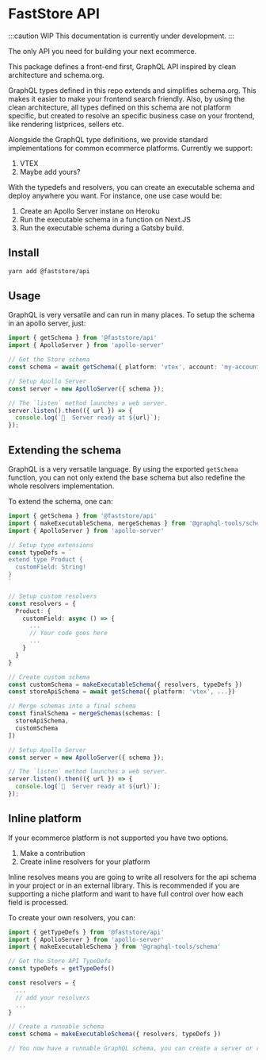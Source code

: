 # FastStore API

:::caution WIP
This documentation is currently under development.
:::

The only API you need for building your next ecommerce. 

This package defines a front-end first, GraphQL API inspired by clean architecture and schema.org. 

GraphQL types defined in this repo extends and simplifies schema.org. This makes it easier to make your frontend search friendly.
Also, by using the clean architecture, all types defined on this schema are not platform specific, but created to resolve an specific business case on your frontend, like rendering listprices, sellers etc.

Alongside the GraphQL type definitions, we provide standard implementations for common ecommerce platforms. Currently we support:
1. VTEX
2. Maybe add yours? 

With the typedefs and resolvers, you can create an executable schema and deploy anywhere you want. For instance, one use case would be:
1. Create an Apollo Server instane on Heroku
2. Run the executable schema in a function on Next.JS
3. Run the executable schema during a Gatsby build.

## Install

```bash
yarn add @faststore/api
```

## Usage
GraphQL is very versatile and can run in many places. To setup the schema in an apollo server, just:
```ts
import { getSchema } from '@faststore/api'
import { ApolloServer } from 'apollo-server'

// Get the Store schema
const schema = await getSchema({ platform: 'vtex', account: 'my-account', environment: 'vtexcommercestable' })

// Setup Apollo Server
const server = new ApolloServer({ schema });

// The `listen` method launches a web server.
server.listen().then(({ url }) => {
  console.log(`🚀  Server ready at ${url}`);
});
```

## Extending the schema
GraphQL is a very versatile language. By using the exported `getSchema` function, you can not only extend the base schema but also redefine the whole resolvers implementation.

To extend the schema, one can:
```ts
import { getSchema } from '@faststore/api'
import { makeExecutableSchema, mergeSchemas } from '@graphql-tools/schema'
import { ApolloServer } from 'apollo-server'

// Setup type extensions
const typeDefs = `
extend type Product {
  customField: String!
}
`

// Setup custom resolvers
const resolvers = {
  Product: {
    customField: async () => {
      ...
      // Your code goes here
      ...
    }
  }
}

// Create custom schema
const customSchema = makeExecutableSchema({ resolvers, typeDefs })
const storeApiSchema = await getSchema({ platform: 'vtex', ...})

// Merge schemas into a final schema
const finalSchema = mergeSchemas(schemas: [
  storeApiSchema,
  customSchema
])

// Setup Apollo Server
const server = new ApolloServer({ schema });

// The `listen` method launches a web server.
server.listen().then(({ url }) => {
  console.log(`🚀  Server ready at ${url}`);
});
```

## Inline platform
If your ecommerce platform is not supported you have two options.
1. Make a contribution
2. Create inline resolvers for your platform

Inline resolves means you are going to write all resolvers for the api schema in your project or in an external library. This is recommended if you are supporting a niche platform and want to have full control over how each field is processed.

To create your own resolvers, you can:
```ts
import { getTypeDefs } from '@faststore/api'
import { ApolloServer } from 'apollo-server'
import { makeExecutableSchema } from '@graphql-tools/schema'

// Get the Store API TypeDefs
const typeDefs = getTypeDefs()

const resolvers = {
  ...
  // add your resolvers
  ...
}

// Create a runnable schema
const schema = makeExecutableSchema({ resolvers, typeDefs })

// You now have a runnable GraphQL schema, you can create a server or run queries locally.
```